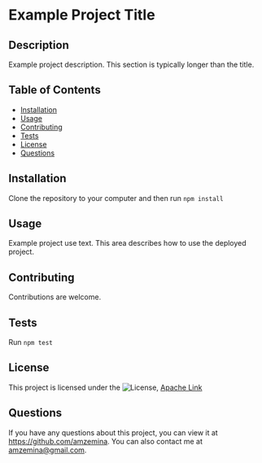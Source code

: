 
  # Example Project Title

  ## Description
  Example project description. This section is typically longer than the title.

  ## Table of Contents
  * [Installation](#installation)
  * [Usage](#usage)
  * [Contributing](#contributing)
  * [Tests](#tests)
  * [License](#license)
  * [Questions](#questions)

  ## Installation
  Clone the repository to your computer and then run `npm install`

  ## Usage
  Example project use text. This area describes how to use the deployed project.

  ## Contributing
  Contributions are welcome.

  ## Tests
  Run `npm test`

  ## License 
  This project is licensed under the ![License](https://img.shields.io/badge/License-Apache2.0-red), [Apache Link](https://www.apache.org/licenses/LICENSE-2.0)

  ## Questions
  If you have any questions about this project, you can view it at https://github.com/amzemina. You can also contact me at amzemina@gmail.com. 
  
